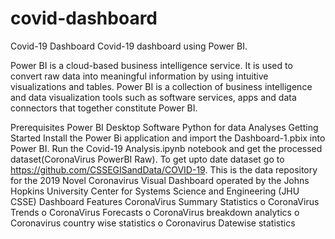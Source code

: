 # covid-dashboard
Covid-19 Dashboard
Covid-19 dashboard using Power BI.

Power BI is a cloud-based business intelligence service. It is used to convert raw data into meaningful information by using intuitive visualizations and tables. Power BI is a collection of business intelligence and data visualization tools such as software services, apps and data connectors that together constitute Power BI.

Prerequisites
Power BI Desktop Software
Python for data Analyses
Getting Started
Install the Power Bi application and import the Dashboard-1.pbix into Power BI.
Run the Covid-19 Analysis.ipynb notebook and get the processed dataset(CoronaVirus PowerBI Raw).
To get upto date dataset go to https://github.com/CSSEGISandData/COVID-19. This is the data repository for the 2019 Novel Coronavirus Visual Dashboard operated by the Johns Hopkins University Center for Systems Science and Engineering (JHU CSSE)
Dashboard Features
CoronaVirus Summary Statistics
o CoronaVirus Trends
o CoronaVirus Forecasts
o CoronaVirus breakdown analytics
o Coronavirus country wise statistics
o Coronavirus Datewise statistics

